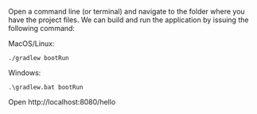 Open a command line (or terminal) and navigate to the folder where you have the project files. We can build and run the application by issuing the following command:

MacOS/Linux:

`./gradlew bootRun`

Windows:

`.\gradlew.bat bootRun`

Open http://localhost:8080/hello